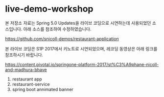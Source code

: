 # live-demo-workshop

본 저장소 자료는 Spring 5.0 Updates을 라이브 코딩으로 시연하는데 사용되었던 소스입니다. 아래 소스를 참조하여 수정하였습니다.

https://github.com/snicoll-demos/restaurant-application 

본 라이브 코딩은 S1P 2017에서 키노트로 시연되었으며, 레코딩 동영상은 아래 링크를 참조하시기 바랍니다.

https://content.pivotal.io/springone-platform-2017/st%C3%A9phane-nicoll-and-madhura-bhave

1. restaurant app
2. restaurant-service
3. spring boot annimated banner
